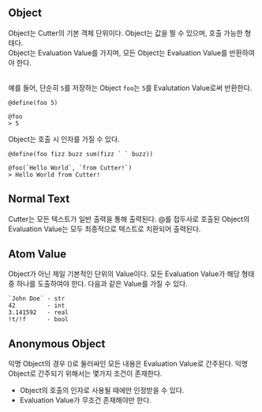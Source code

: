 ## Object
Object는 Cutter의 기본 객체 단위이다. Object는 값을 띌 수 있으며, 호출 가능한 형태다. <br>
Object는 Evaluation Value를 가지며, 모든 Object는 Evaluation Value를 반환하여야 한다. <br> <br>

예를 들어, 단순히 `5`를 저장하는 Object `foo`는 `5`를 Evalutation Value로써 반환한다.
```
@define(foo 5)

@foo
> 5
```

Object는 호출 시 인자를 가질 수 있다.
```
@define(foo fizz buzz sum(fizz ` ` buzz))

@foo(`Hello World`, `from Cutter!`)
> Hello World from Cutter!
``` 

## Normal Text
Cutter는 모든 텍스트가 일반 출력을 통해 출력된다. @를 접두사로 호출된 Object의 Evaluation Value는 모두 최종적으로 텍스트로 치환되어 출력된다.

## Atom Value
Object가 아닌 제일 기본적인 단위의 Value이다. 모든 Evaluation Value가 해당 형태 중 하나를 도출하여야 한다. 다음과 같은 Value를 가질 수 있다.
```
`John Doe` - str
42         - int
3.141592   - real
!t/!f      - bool
```

## Anonymous Object

익명 Object의 경우 ()로 둘러싸인 모든 내용은 Evaluation Value로 간주된다. 익명 Object로 간주되기 위해서는 몇가지 조건이 존재한다.

- Object의 호출의 인자로 사용될 때에만 인정받을 수 있다.
- Evaluation Value가 무조건 존재해야만 한다.